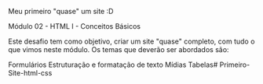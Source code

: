 Meu primeiro "quase" um site :D


Módulo 02 - HTML I - Conceitos Básicos


Este desafio tem como objetivo, criar um site "quase" completo, com tudo o que vimos neste módulo. Os temas que deverão ser abordados são:

Formulários
Estruturação e formatação de texto
Mídias
Tabelas# Primeiro-Site-html-css
